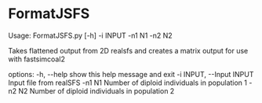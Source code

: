 # FormatJSFS
Usage: FormatJSFS.py [-h] -i INPUT -n1 N1 -n2 N2

Takes flattened output from 2D realsfs and creates a matrix output for use with fastsimcoal2

options:
  -h, --help            show this help message and exit
  -i INPUT, --Input INPUT
                        Input file from realSFS
  -n1 N1                Number of diploid individuals in population 1
  -n2 N2                Number of diploid individuals in population 2
